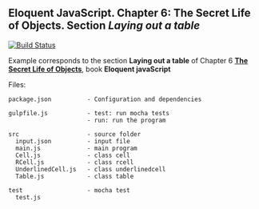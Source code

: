 ## Eloquent JavaScript. Chapter 6: The Secret Life of Objects.  Section *Laying out a table*

[![Build Status](https://travis-ci.org/ULL-ESIT-MII-CA-1718/ejs-chapter-6-oop-KevMCh.svg?branch=master)](https://travis-ci.org/ULL-ESIT-MII-CA-1718/ejs-chapter-6-oop-KevMCh)

Example corresponds to the section **Laying out a table** of Chapter 6 **[The Secret Life of Objects](http://eloquentjavascript.net/06_object.html)**, book **Eloquent javaScript**

Files:
```
package.json          - Configuration and dependencies

gulpfile.js           - test: run mocha tests
                      - run: run the program

src                   - source folder
  input.json          - input file
  main.js             - main program
  Cell.js             - class cell
  RCell.js            - class rcell
  UnderlinedCell.js   - class underlinedcell
  Table.js            - class table

test                  - mocha test
  test.js
```
